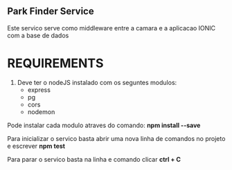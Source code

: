 ## Park Finder Service
Este servico serve como middleware entre a camara e a aplicacao IONIC com a base de dados

# REQUIREMENTS
1. Deve ter o nodeJS instalado com os seguntes modulos:
    - express
    - pg 
    - cors
    - nodemon

Pode instalar cada modulo atraves do comando: 
    **npm install <nome do modulo> --save**

Para inicializar o servico basta abrir uma nova linha de comandos no projeto e escrever **npm test**

Para parar o servico basta na linha e comando clicar  **ctrl + C**


